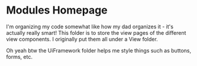 # Modules Homepage

I'm organizing my code somewhat like how my dad organizes it - it's actually really smart! This folder is to store the view pages of the different view components. I originally put them all under a View folder.

Oh yeah btw the UiFramework folder helps me style things such as buttons, forms, etc.
